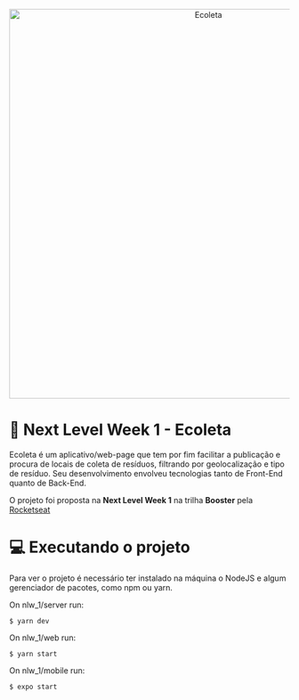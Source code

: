 <p align="center">
<img src="https://user-images.githubusercontent.com/57603966/146577942-6e0bd7df-71ec-449f-8b05-2ba5f0af8887.png" alt="Ecoleta" width="700" >
</p>

# :rocket: Next Level Week 1  - Ecoleta

<p>
Ecoleta é um aplicativo/web-page que tem por fim facilitar a publicação e procura de locais de coleta de resíduos, filtrando por geolocalização e tipo de resíduo. Seu desenvolvimento envolveu tecnologias tanto de Front-End quanto de Back-End.
  
  O projeto foi proposta na <b>Next Level Week 1</b> na trilha <b>Booster</b> pela [Rocketseat](https://github.com/Rocketseat)
</p>

# :computer:	Executando o projeto

Para ver o projeto é necessário ter instalado na máquina o NodeJS e algum gerenciador de pacotes, como npm ou yarn. 

On nlw_1/server run:

```
$ yarn dev
```

On nlw_1/web run:
```
$ yarn start
```

On nlw_1/mobile run:
```
$ expo start
```
